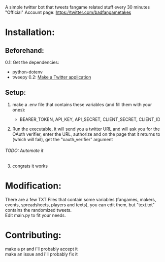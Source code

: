 A simple twitter bot that tweets fangame related stuff every 30 minutes\
"Official" Account page: https://twitter.com/badfangametakes

# Installation:
## Beforehand:
0.1: Get the dependencies:
  - python-dotenv
  - tweepy
0.2: [Make a Twitter application](https://developer.twitter.com/)

## Setup:
1. make a .env file that contains these variables (and fill them with your ones):
   - BEARER_TOKEN, API_KEY, API_SECRET, CLIENT_SECRET, CLIENT_ID

2. Run the executable, it will send you a twitter URL and will ask you for the OAuth verifier, enter the URL, authorize and on the page that it returns to (which will fail), get the "oauth_verifier" argument
###### TODO: Automate it

3. congrats it works

# Modification:
There are a few TXT Files that contain some variables (fangames, makers, events, spreadsheets, players and texts), you can edit them, but "text.txt" contains the randomized tweets.\
Edit main.py to fit your needs.

# Contributing:
make a pr and i'll probably accept it\
make an issue and i'll probably fix it
